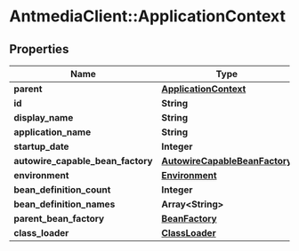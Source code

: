 # AntmediaClient::ApplicationContext

## Properties
Name | Type | Description | Notes
------------ | ------------- | ------------- | -------------
**parent** | [**ApplicationContext**](ApplicationContext.md) |  | [optional] 
**id** | **String** |  | [optional] 
**display_name** | **String** |  | [optional] 
**application_name** | **String** |  | [optional] 
**startup_date** | **Integer** |  | [optional] 
**autowire_capable_bean_factory** | [**AutowireCapableBeanFactory**](AutowireCapableBeanFactory.md) |  | [optional] 
**environment** | [**Environment**](Environment.md) |  | [optional] 
**bean_definition_count** | **Integer** |  | [optional] 
**bean_definition_names** | **Array&lt;String&gt;** |  | [optional] 
**parent_bean_factory** | [**BeanFactory**](BeanFactory.md) |  | [optional] 
**class_loader** | [**ClassLoader**](ClassLoader.md) |  | [optional] 


